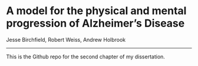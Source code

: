 A model for the physical and mental progression of Alzheimer’s Disease
================
Jesse Birchfield, Robert Weiss, Andrew Holbrook

------------------------------------------------------------------------

This is the Github repo for the second chapter of my dissertation.

